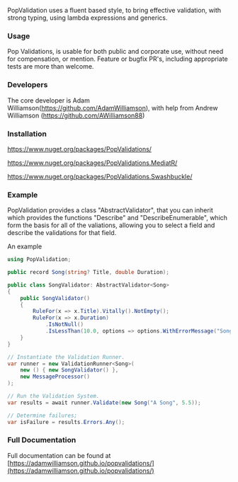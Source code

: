 ﻿PopValidation uses a fluent based style, to bring effective validation, with strong typing, using lambda expressions and generics.

### Usage

Pop Validations, is usable for both public and corporate use, without need for compensation, or mention.
Feature or bugfix PR's, including appropriate tests are more than welcome.

### Developers

The core developer is Adam Williamson(https://github.com/AdamWilliamson), with help from Andrew Williamson (https://github.com/AWilliamson88)

### Installation

https://www.nuget.org/packages/PopValidations/

https://www.nuget.org/packages/PopValidations.MediatR/

https://www.nuget.org/packages/PopValidations.Swashbuckle/


### Example

PopValidation  provides a class "AbstractValidator", that you can inherit which provides the functions
"Describe" and "DescribeEnumerable", which form the basis for all of the valiations, allowing you to
select a field and describe the validations for that field.

An example
```c#
using PopValidation;

public record Song(string? Title, double Duration);

public class SongValidator: AbstractValidator<Song> 
{
    public SongValidator() 
    {
        RuleFor(x => x.Title).Vitally().NotEmpty();
        RuleFor(x => x.Duration)
            .IsNotNull()
            .IsLessThan(10.0, options => options.WithErrorMessage("Songs must be less than 10 minutes long."));
    }
}

// Instantiate the Validation Runner.
var runner = new ValidationRunner<Song>(
    new () { new SongValidator() },
    new MessageProcessor()
);

// Run the Validation System.
var results = await runner.Validate(new Song("A Song", 5.5));

// Determine failures;
var isFailure = results.Errors.Any();
```

### Full Documentation

Full documentation can be found at
[https://adamwilliamson.github.io/popvalidations/](https://adamwilliamson.github.io/popvalidations/)

